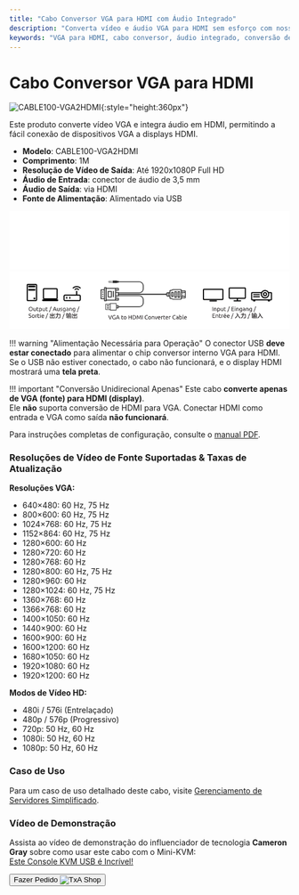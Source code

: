 ```yaml
---
title: "Cabo Conversor VGA para HDMI com Áudio Integrado"
description: "Converta vídeo e áudio VGA para HDMI sem esforço com nosso cabo conversor, perfeito para conectar dispositivos mais antigos a displays modernos."
keywords: "VGA para HDMI, cabo conversor, áudio integrado, conversão de vídeo"
---
```


# Cabo Conversor VGA para HDMI

![CABLE100-VGA2HDMI](https://assets.openterface.com/images/product/part/CABLE100-VGA2HDMI-1.jpg){:style="height:360px"}

Este produto converte vídeo VGA e integra áudio em HDMI, permitindo a fácil conexão de dispositivos VGA a displays HDMI.

-   **Modelo**: CABLE100-VGA2HDMI
-   **Comprimento**: 1M
-   **Resolução de Vídeo de Saída**: Até 1920x1080P Full HD
-   **Áudio de Entrada**: conector de áudio de 3,5 mm
-   **Áudio de Saída**: via HDMI
-   **Fonte de Alimentação**: Alimentado via USB

![Cabo VGA para HDMI Escuro](vga2hdmi-connect-dark.svg#only-dark)
![Cabo VGA para HDMI Claro](vga2hdmi-connect-light.svg#only-light)

!!! warning "Alimentação Necessária para Operação"
    O conector USB **deve estar conectado** para alimentar o chip conversor interno VGA para HDMI.  
    Se o USB não estiver conectado, o cabo não funcionará, e o display HDMI mostrará uma **tela preta**.

!!! important "Conversão Unidirecional Apenas"
    Este cabo **converte apenas de VGA (fonte) para HDMI (display)**.  
    Ele **não** suporta conversão de HDMI para VGA. Conectar HDMI como entrada e VGA como saída **não funcionará**.

Para instruções completas de configuração, consulte o [manual PDF](https://github.com/TechxArtisanStudio/Openterface/blob/main/product-printed-materials/vga2hdmi-manual-300-100-2040928.pdf).

### Resoluções de Vídeo de Fonte Suportadas & Taxas de Atualização

**Resoluções VGA:**

-   640×480: 60 Hz, 75 Hz
-   800×600: 60 Hz, 75 Hz
-   1024×768: 60 Hz, 75 Hz
-   1152×864: 60 Hz, 75 Hz
-   1280×600: 60 Hz
-   1280×720: 60 Hz
-   1280×768: 60 Hz
-   1280×800: 60 Hz, 75 Hz
-   1280×960: 60 Hz
-   1280×1024: 60 Hz, 75 Hz
-   1360×768: 60 Hz
-   1366×768: 60 Hz
-   1400×1050: 60 Hz
-   1440×900: 60 Hz
-   1600×900: 60 Hz
-   1600×1200: 60 Hz
-   1680×1050: 60 Hz
-   1920×1080: 60 Hz
-   1920×1200: 60 Hz

**Modos de Vídeo HD:**

-   480i / 576i (Entrelaçado)
-   480p / 576p (Progressivo)
-   720p: 50 Hz, 60 Hz
-   1080i: 50 Hz, 60 Hz
-   1080p: 50 Hz, 60 Hz

### Caso de Uso

Para um caso de uso detalhado deste cabo, visite [Gerenciamento de Servidores Simplificado](/use-cases/#streamlined-server-management).

### Vídeo de Demonstração

Assista ao vídeo de demonstração do influenciador de tecnologia **Cameron Gray** sobre como usar este cabo com o Mini-KVM:  
[Este Console KVM USB é Incrível!](https://youtu.be/xAEQpWyfY-c?si=auB5NtqHVw2C7iIK&t=1693)

<button class="md-button" onclick="window.location.href='https://shop.techxartisan.com/products/vga-to-hdmi-converter-cable'"> Fazer Pedido <img src="https://assets.openterface.com/images/trademark/txa.svg" alt="TxA Shop" style="vertical-align: middle; height: 20px;"></button>
